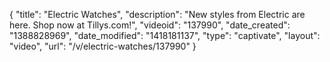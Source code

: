 {
    "title": "Electric Watches",
    "description": "New styles from Electric are here. Shop now at Tillys.com!",
    "videoid": "137990",
    "date_created": "1388828969",
    "date_modified": "1418181137",
    "type": "captivate",
    "layout": "video",
    "url": "\/v\/electric-watches\/137990"
}